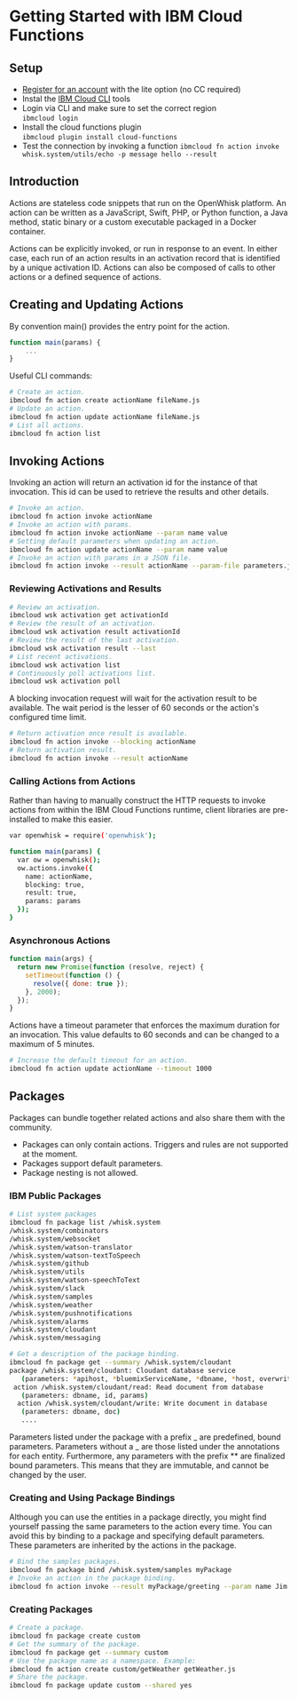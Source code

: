 # Getting Started with IBM Cloud Functions

## Setup

- [Register for an account](https://console.bluemix.net/registration/) with the lite option (no CC required)
- Instal the [IBM Cloud CLI](https://cloud.ibm.com/docs/cli/reference/bluemix_cli/download_cli.html#download_install) tools
- Login via CLI and make sure to set the correct region <br />
  `ibmcloud login`
- Install the cloud functions plugin <br />
  `ibmcloud plugin install cloud-functions`
- Test the connection by invoking a function
  `ibmcloud fn action invoke whisk.system/utils/echo -p message hello --result`

## Introduction

Actions are stateless code snippets that run on the OpenWhisk platform. An action can be written as a JavaScript, Swift, PHP, or Python function, a Java method, static binary or a custom executable packaged in a Docker container.

Actions can be explicitly invoked, or run in response to an event. In either case, each run of an action results in an activation record that is identified by a unique activation ID. Actions can also be composed of calls to other actions or a defined sequence of actions.

## Creating and Updating Actions

By convention main() provides the entry point for the action.

```js
function main(params) {
    ...
}
```

Useful CLI commands:

```bash
# Create an action.
ibmcloud fn action create actionName fileName.js
# Update an action.
ibmcloud fn action update actionName fileName.js
# List all actions.
ibmcloud fn action list
```

## Invoking Actions

Invoking an action will return an activation id for the instance of that invocation. This id can be used to retrieve the results and other details.

```bash
# Invoke an action.
ibmcloud fn action invoke actionName
# Invoke an action with params.
ibmcloud fn action invoke actionName --param name value
# Setting default parameters when updating an action.
ibmcloud fn action update actionName --param name value
# Invoke an action with params in a JSON file.
ibmcloud fn action invoke --result actionName --param-file parameters.json
```

### Reviewing Activations and Results

```bash
# Review an activation.
ibmcloud wsk activation get activationId
# Review the result of an activation.
ibmcloud wsk activation result activationId
# Review the result of the last activation.
ibmcloud wsk activation result --last
# List recent activations.
ibmcloud wsk activation list
# Continuously poll activations list.
ibmcloud wsk activation poll
```

A blocking invocation request will wait for the activation result to be available. The wait period is the lesser of 60 seconds or the action's configured time limit.

```bash
# Return activation once result is available.
ibmcloud fn action invoke --blocking actionName
# Return activation result.
ibmcloud fn action invoke --result actionName
```

### Calling Actions from Actions

Rather than having to manually construct the HTTP requests to invoke actions from within the IBM Cloud Functions runtime, client libraries are pre-installed to make this easier.

```bash
var openwhisk = require('openwhisk');

function main(params) {
  var ow = openwhisk();
  ow.actions.invoke({
    name: actionName,
    blocking: true,
    result: true,
    params: params
  });
}
```

### Asynchronous Actions

```js
function main(args) {
  return new Promise(function (resolve, reject) {
    setTimeout(function () {
      resolve({ done: true });
    }, 2000);
  });
}
```

Actions have a timeout parameter that enforces the maximum duration for an invocation. This value defaults to 60 seconds and can be changed to a maximum of 5 minutes.

```bash
# Increase the default timeout for an action.
ibmcloud fn action update actionName --timeout 1000
```

## Packages

Packages can bundle together related actions and also share them with the community.

- Packages can only contain actions. Triggers and rules are not supported at the moment.
- Packages support default parameters.
- Package nesting is not allowed.

### IBM Public Packages

```bash
# List system packages
ibmcloud fn package list /whisk.system
/whisk.system/combinators
/whisk.system/websocket
/whisk.system/watson-translator
/whisk.system/watson-textToSpeech
/whisk.system/github
/whisk.system/utils
/whisk.system/watson-speechToText
/whisk.system/slack
/whisk.system/samples
/whisk.system/weather
/whisk.system/pushnotifications
/whisk.system/alarms
/whisk.system/cloudant
/whisk.system/messaging

# Get a description of the package binding.
ibmcloud fn package get --summary /whisk.system/cloudant
package /whisk.system/cloudant: Cloudant database service
   (parameters: *apihost, *bluemixServiceName, *dbname, *host, overwrite, *password, *username)
 action /whisk.system/cloudant/read: Read document from database
   (parameters: dbname, id, params)
  action /whisk.system/cloudant/write: Write document in database
   (parameters: dbname, doc)
   ....
```

Parameters listed under the package with a prefix _ are predefined, bound parameters. Parameters without a _ are those listed under the annotations for each entity. Furthermore, any parameters with the prefix \*\* are finalized bound parameters. This means that they are immutable, and cannot be changed by the user.

### Creating and Using Package Bindings

Although you can use the entities in a package directly, you might find yourself passing the same parameters to the action every time. You can avoid this by binding to a package and specifying default parameters. These parameters are inherited by the actions in the package.

```bash
# Bind the samples packages.
ibmcloud fn package bind /whisk.system/samples myPackage
# Invoke an action in the package binding.
ibmcloud fn action invoke --result myPackage/greeting --param name Jim
```

### Creating Packages

```bash
# Create a package.
ibmcloud fn package create custom
# Get the summary of the package.
ibmcloud fn package get --summary custom
# Use the package name as a namespace. Example:
ibmcloud fn action create custom/getWeather getWeather.js
# Share the package.
ibmcloud fn package update custom --shared yes
```

